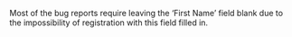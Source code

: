 Most of the bug reports require leaving the ‘First Name’ field blank due to the impossibility of registration with this field filled in.